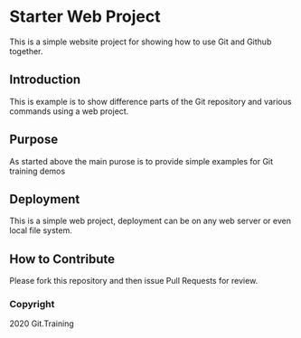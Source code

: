 # Starter Web Project
This is a simple website project for showing how to use Git and Github together.
## Introduction
This is example is to show difference parts of the Git repository and various commands using a web project.
## Purpose
As started above the main purose is to provide simple examples for Git training demos
## Deployment
This is a simple web project, deployment can be on any web server or even local file system.
## How to Contribute
Please fork this repository and then issue Pull Requests for review.
### Copyright 
2020 Git.Training